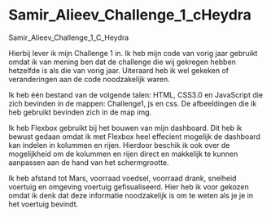 # Samir_Alieev_Challenge_1_cHeydra
Samir_Alieev_Challenge_1_C_Heydra

Hierbij lever ik mijn Challenge 1 in. Ik heb mijn code van vorig jaar gebruikt omdat ik van mening ben dat de challenge die wij gekregen 
hebben hetzelfde is als die van vorig jaar. Uiteraard heb ik wel gekeken of veranderingen aan de code noodzakelijk waren. 

Ik heb één bestand van de volgende talen: HTML, CSS3.0 en JavaScript die zich bevinden in de mappen: Challenge1, js en css. De afbeeldingen
die ik heb gebruikt bevinden zich in de map img. 

Ik heb Flexbox gebruikt bij het bouwen van mijn dashboard. Dit heb ik bewust gedaan omdat ik met Flexbox heel effecient mogelijk de dashboard kan indelen in kolummen en rijen. Hierdoor beschik ik ook over de mogelijkheid om de kolummen en rijen direct en makkelijk te kunnen aanpassen aan de hand van het schermgrootte. 

Ik heb afstand tot Mars, voorraad voedsel, voorraad drank, snelheid voertuig en omgeving voertuig gefisualiseerd. Hier heb ik voor gekozen omdat ik denk dat deze informatie noodzakelijk is om te weten als je je in het voertuig bevindt.
